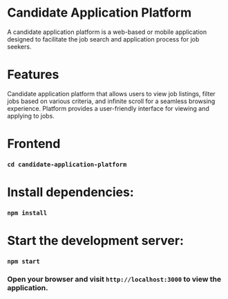 # Candidate Application Platform

A candidate application platform is a web-based or mobile application designed to facilitate the job search and application process for job seekers.

# Features

Candidate application platform that allows users to view job listings, filter jobs based on various criteria, and infinite scroll for a seamless browsing experience. Platform provides a user-friendly interface for viewing and applying to jobs.

# Frontend

### `cd candidate-application-platform`


# Install dependencies:

### `npm install`


# Start the development server:

### `npm start`


### Open your browser and visit `http://localhost:3000` to view the application.
